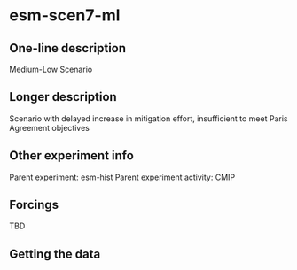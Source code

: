 <!--- This file contains a number of sections -->
<!--- They are bounded by comments like this -->
<!--- Do not edit these sections by hand -->
<!--- Start title -->
# esm-scen7-ml
<!--- End title -->

## One-line description

<!--- Start one-line-description -->
Medium-Low Scenario
<!--- End one-line-description -->

## Longer description

<!--- Start longer-description -->
Scenario with delayed increase in mitigation effort, insufficient to meet Paris Agreement objectives
<!--- End longer-description -->

## Other experiment info

<!--- Start other-experiment-info -->
Parent experiment: esm-hist
Parent experiment activity: CMIP
<!--- End other-experiment-info -->

## Forcings

<!--- Start forcings -->
TBD
<!--- End forcings -->

## Getting the data

<!--- TODO: auto-generate this -->
